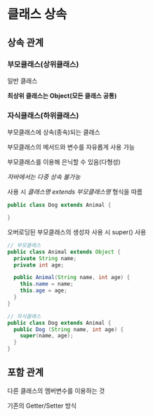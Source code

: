 # 클래스 상속
## 상속 관계

### 부모클래스(상위클래스)

일반 클래스

**최상위 클래스는 Object(모든 클래스 공통)**
### 자식클래스(하위클래스)

부모클래스에 상속(종속)되는 클래스

부모클래스의 메서드와 변수를 자유롭게 사용 가능

부모클래스를 이용해 은닉할 수 있음(다형성)

*자바에서는 다중 상속 불가능*

사용 시 *클래스명 extends 부모클래스명* 형식을 따름
```java
public class Dog extends Animal {

}
```
오버로딩된 부모클래스의 생성자 사용 시 super() 사용
```java
// 부모클래스
public class Animal extends Object {
  private String name;
  private int age;

  public Animal(String name, int age) {
    this.name = name;
    this.age = age;
  }
}

// 자식클래스
public class Dog extends Animal {
  public Dog (String name, int age) {
    super(name, age);
  }
}
```
## 포함 관계

다른 클래스의 멤버변수를 이용하는 것

기존의 Getter/Setter 방식
